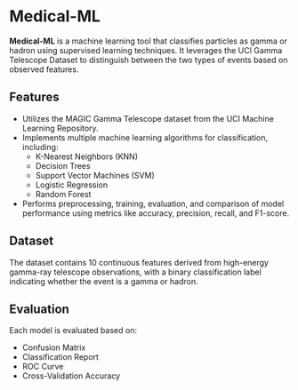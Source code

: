 # Medical-ML

**Medical-ML** is a machine learning tool that classifies particles as gamma or hadron using supervised learning techniques. It leverages the UCI Gamma Telescope Dataset to distinguish between the two types of events based on observed features.

## Features

- Utilizes the MAGIC Gamma Telescope dataset from the UCI Machine Learning Repository.
- Implements multiple machine learning algorithms for classification, including:
  - K-Nearest Neighbors (KNN)
  - Decision Trees
  - Support Vector Machines (SVM)
  - Logistic Regression
  - Random Forest
- Performs preprocessing, training, evaluation, and comparison of model performance using metrics like accuracy, precision, recall, and F1-score.

## Dataset

The dataset contains 10 continuous features derived from high-energy gamma-ray telescope observations, with a binary classification label indicating whether the event is a gamma or hadron.

## Evaluation

Each model is evaluated based on:

- Confusion Matrix  
- Classification Report  
- ROC Curve  
- Cross-Validation Accuracy
